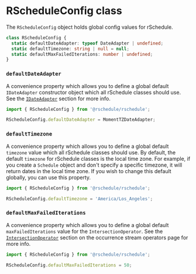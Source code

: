 # RScheduleConfig class

The `RScheduleConfig` object holds global config values for rSchedule.

```typescript
class RScheduleConfig {
  static defaultDateAdapter: typeof DateAdapter | undefined;
  static defaultTimezone: string | null = null;
  static defaultMaxFailedIterations: number | undefined;
}
```

### `defaultDateAdapter`

A convenience property which allows you to define a global default `IDateAdapter` constructor object which all rSchedule classes should use. See the [`IDateAdapter`](../date-adapter) section for more info.

```typescript
import { RScheduleConfig } from '@rschedule/rschedule';

RScheduleConfig.defaultDateAdapter = MomentTZDateAdapter;
```

### `defaultTimezone`

A convenience property which allows you to define a global default `timezone` value which all rSchedule classes should use. By default, the default `timezone` for rSchedule classes is the local time zone. For example, if you create a `Schedule` object and don't specify a specific timezone, it will return dates in the local time zone. If you wish to change this default globally, you can use this property.

```typescript
import { RScheduleConfig } from '@rschedule/rschedule';

RScheduleConfig.defaultTimezone = 'America/Los_Angeles';
```

### `defaultMaxFailedIterations`

A convenience property which allows you to define a global default `maxFailedIterations` value for the `IntersectionOperator`. See the [`IntersectionOperator`](../operators#intersection-operator) section on the occurrence stream operators page for more info.

```typescript
import { RScheduleConfig } from '@rschedule/rschedule';

RScheduleConfig.defaultMaxFailedIterations = 50;
```

